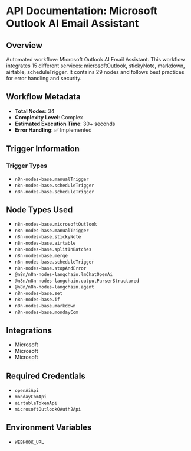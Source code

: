 # API Documentation: Microsoft Outlook AI Email Assistant

## Overview
Automated workflow: Microsoft Outlook AI Email Assistant. This workflow integrates 15 different services: microsoftOutlook, stickyNote, markdown, airtable, scheduleTrigger. It contains 29 nodes and follows best practices for error handling and security.

## Workflow Metadata
- **Total Nodes**: 34
- **Complexity Level**: Complex
- **Estimated Execution Time**: 30+ seconds
- **Error Handling**: ✅ Implemented

## Trigger Information
### Trigger Types
- `n8n-nodes-base.manualTrigger`
- `n8n-nodes-base.scheduleTrigger`
- `n8n-nodes-base.scheduleTrigger`

## Node Types Used
- `n8n-nodes-base.microsoftOutlook`
- `n8n-nodes-base.manualTrigger`
- `n8n-nodes-base.stickyNote`
- `n8n-nodes-base.airtable`
- `n8n-nodes-base.splitInBatches`
- `n8n-nodes-base.merge`
- `n8n-nodes-base.scheduleTrigger`
- `n8n-nodes-base.stopAndError`
- `@n8n/n8n-nodes-langchain.lmChatOpenAi`
- `@n8n/n8n-nodes-langchain.outputParserStructured`
- `@n8n/n8n-nodes-langchain.agent`
- `n8n-nodes-base.set`
- `n8n-nodes-base.if`
- `n8n-nodes-base.markdown`
- `n8n-nodes-base.mondayCom`

## Integrations
- Microsoft
- Microsoft
- Microsoft

## Required Credentials
- `openAiApi`
- `mondayComApi`
- `airtableTokenApi`
- `microsoftOutlookOAuth2Api`

## Environment Variables
- `WEBHOOK_URL`
